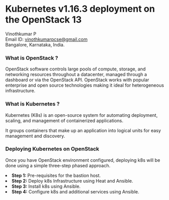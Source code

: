 # Kubernetes v1.16.3 deployment on the OpenStack 13

Vinothkumar P<br>
Email ID: vinothkumarpcse@gmail.com<br>
Bangalore, Karnataka, India.<br>

<h3>What is OpenStack ?</h3>
<p>OpenStack software controls large pools of compute, storage, and networking resources throughout a datacenter, managed through a dashboard or via the OpenStack API. OpenStack works with popular enterprise and open source technologies making it ideal for heterogeneous infrastructure.</p>
<h3>What is Kubernetes ?</h3>
<p>Kubernetes (K8s) is an open-source system for automating deployment, scaling, and management of containerized applications.</p>
<p>It groups containers that make up an application into logical units for easy management and discovery.</p>

<h3>Deploying Kubernetes on OpenStack</h3>
<p>Once you have OpenStack environment configured, deploying k8s will be done using a simple three-step phased approach.</p>

<li><b>Step 1:</b> Pre-requisites for the bastion host.</li>
<li><b>Step 2:</b> Deploy k8s Infrastructure using Heat and Ansible.</li>
<li><b>Step 3:</b> Install k8s using Ansible.</li>
<li><b>Step 4:</b> Configure k8s and additional services using Ansible.</li>
